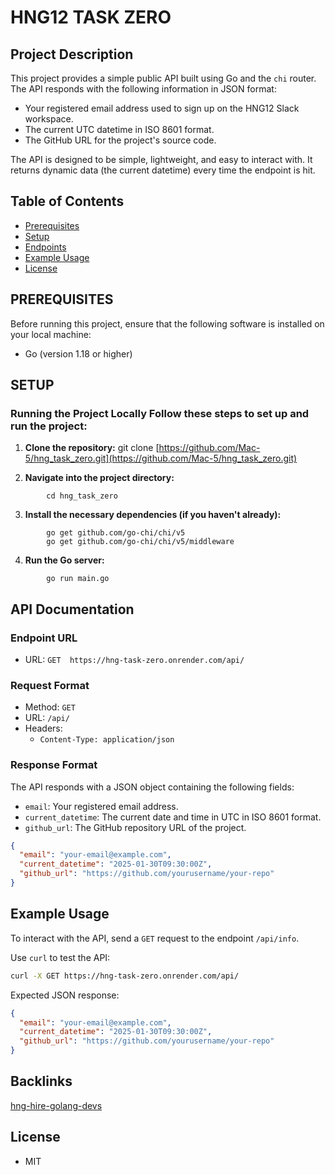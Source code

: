 # HNG12 TASK ZERO
## Project Description 
This project provides a simple public API built using Go and the `chi` router. The API responds with the following information in JSON format: 
- Your registered email address used to sign up on the HNG12 Slack workspace. 
- The current UTC datetime in ISO 8601 format. 
- The GitHub URL for the project's source code. 

The API is designed to be simple, lightweight, and easy to interact with. It returns dynamic data (the current datetime) every time the endpoint is hit.

## Table of Contents
- [Prerequisites](#PREREQUISITES)
- [Setup](#SETUP)
-  [Endpoints](#APi%Documentation)
- [Example Usage](#Example%Usage)
- [License](#license)
 
 ## PREREQUISITES
 
 Before running this project, ensure that the following software is installed on your local machine:
  - Go (version 1.18 or higher)
 
## SETUP

### Running the Project Locally Follow these steps to set up and run the project:

1. **Clone the repository:** 
 git clone [https://github.com/Mac-5/hng_task_zero.git](https://github.com/Mac-5/hng_task_zero.git)
 
 2. **Navigate into the project directory:**
```
		cd hng_task_zero  
```
3. **Install the necessary dependencies (if you haven't already):**

```
		go get github.com/go-chi/chi/v5
		go get github.com/go-chi/chi/v5/middleware
```

4. **Run the Go server:**
```
		go run main.go
```
## API Documentation

### Endpoint URL

-   URL: `GET  https://hng-task-zero.onrender.com/api/`

### Request Format

-   Method: `GET`
-   URL: `/api/`
-   Headers:
    -   `Content-Type: application/json`

### Response Format

The API responds with a JSON object containing the following fields:

-   `email`: Your registered email address.
-   `current_datetime`: The current date and time in UTC in ISO 8601 format.
-   `github_url`: The GitHub repository URL of the project.
```json
{
  "email": "your-email@example.com",
  "current_datetime": "2025-01-30T09:30:00Z",
  "github_url": "https://github.com/yourusername/your-repo"
}
```
## Example Usage

To interact with the API, send a `GET` request to the endpoint `/api/info`.

Use `curl` to test the API:
```sh
curl -X GET https://hng-task-zero.onrender.com/api/
```

Expected JSON response:
```json
{
  "email": "your-email@example.com",
  "current_datetime": "2025-01-30T09:30:00Z",
  "github_url": "https://github.com/yourusername/your-repo"
}

```

## Backlinks

[hng-hire-golang-devs](https://hng.tech/hire/golang-developers)

## License

-   MIT
